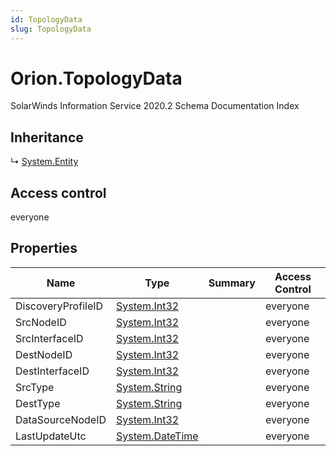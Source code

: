 ```yaml
---
id: TopologyData
slug: TopologyData
---
```


# Orion.TopologyData

SolarWinds Information Service 2020.2 Schema Documentation Index

## Inheritance

↳ [System.Entity](./../System/Entity)

## Access control

everyone

## Properties

| Name | Type | Summary | Access Control |
| ------ | ------ | ------ | ------ |
| DiscoveryProfileID | [System.Int32](https://docs.microsoft.com/en-us/dotnet/api/system.int32) |  | everyone |
| SrcNodeID | [System.Int32](https://docs.microsoft.com/en-us/dotnet/api/system.int32) |  | everyone |
| SrcInterfaceID | [System.Int32](https://docs.microsoft.com/en-us/dotnet/api/system.int32) |  | everyone |
| DestNodeID | [System.Int32](https://docs.microsoft.com/en-us/dotnet/api/system.int32) |  | everyone |
| DestInterfaceID | [System.Int32](https://docs.microsoft.com/en-us/dotnet/api/system.int32) |  | everyone |
| SrcType | [System.String](https://docs.microsoft.com/en-us/dotnet/api/system.string) |  | everyone |
| DestType | [System.String](https://docs.microsoft.com/en-us/dotnet/api/system.string) |  | everyone |
| DataSourceNodeID | [System.Int32](https://docs.microsoft.com/en-us/dotnet/api/system.int32) |  | everyone |
| LastUpdateUtc | [System.DateTime](https://docs.microsoft.com/en-us/dotnet/api/system.datetime) |  | everyone |

